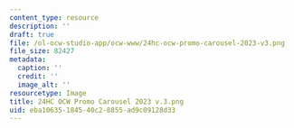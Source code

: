 ```yaml
---
content_type: resource
description: ''
draft: true
file: /ol-ocw-studio-app/ocw-www/24hc-ocw-promo-carousel-2023-v3.png
file_size: 82427
metadata:
  caption: ''
  credit: ''
  image_alt: ''
resourcetype: Image
title: 24HC OCW Promo Carousel 2023 v.3.png
uid: eba10635-1845-40c2-8855-ad9c09128d33
---
```

